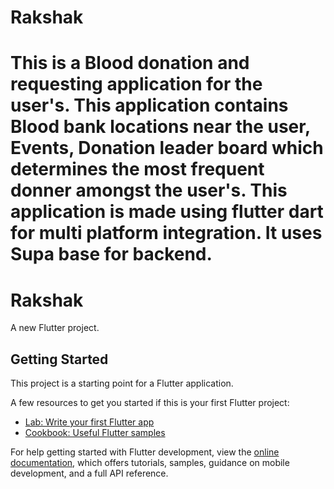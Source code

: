 
# Rakshak
This is a Blood donation and requesting application for the user's. This application contains Blood bank locations near the user, Events, Donation leader board which determines the most frequent donner amongst the user's. This application is made using flutter dart for multi platform integration. It uses Supa base for backend.
=======
# Rakshak

A new Flutter project.

## Getting Started

This project is a starting point for a Flutter application.

A few resources to get you started if this is your first Flutter project:

- [Lab: Write your first Flutter app](https://docs.flutter.dev/get-started/codelab)
- [Cookbook: Useful Flutter samples](https://docs.flutter.dev/cookbook)

For help getting started with Flutter development, view the
[online documentation](https://docs.flutter.dev/), which offers tutorials,
samples, guidance on mobile development, and a full API reference.

